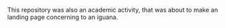 This repository was also an academic activity, that was about to make an landing page concerning to an iguana.  